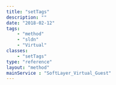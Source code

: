 ```yaml
---
title: "setTags"
description: ""
date: "2018-02-12"
tags:
    - "method"
    - "sldn"
    - "Virtual"
classes:
    - "setTags"
type: "reference"
layout: "method"
mainService : "SoftLayer_Virtual_Guest"
---
```

